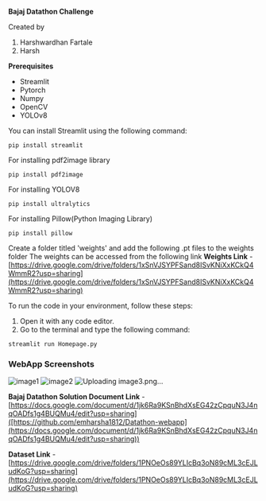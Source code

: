 **Bajaj Datathon Challenge**

Created by  
1. Harshwardhan Fartale
2. Harsh

**Prerequisites**
- Streamlit
- Pytorch
- Numpy
- OpenCV
- YOLOv8

You can install Streamlit using the following command:
```shell
pip install streamlit
```

For installing pdf2image library
```shell
pip install pdf2image
```

For installing YOLOV8
```shell
pip install ultralytics
```

For installing Pillow(Python Imaging Library)
```shell
pip install pillow
```

Create a folder titled 'weights' and add the following .pt files to the weights folder
The weights can be accessed from the following link
**Weights Link** - [https://drive.google.com/drive/folders/1xSnVJSYPFSand8ISvKNiXxKCkQ4WmmR2?usp=sharing](https://drive.google.com/drive/folders/1xSnVJSYPFSand8ISvKNiXxKCkQ4WmmR2?usp=sharing)

To run the code in your environment, follow these steps:
1. Open it with any code editor.
2. Go to the terminal and type the following command:
```shell
streamlit run Homepage.py
```
### WebApp Screenshots

![image1](https://github.com/HARSH-nith/Datathon-webapp/assets/75531664/315a0c1d-83d6-4f18-a9a8-b88ac54d5bde)
![image2](https://github.com/HARSH-nith/Datathon-webapp/assets/75531664/07e3b7a6-f488-402c-a094-78fbe91f1f71)
![Uploading image3.png…]()

**Bajaj Datathon Solution Document Link** - [https://docs.google.com/document/d/1jk6Ra9KSnBhdXsEG42zCpquN3J4nqOADfs1g4BUQMu4/edit?usp=sharing]([https://github.com/emharsha1812/Datathon-webapp](https://docs.google.com/document/d/1jk6Ra9KSnBhdXsEG42zCpquN3J4nqOADfs1g4BUQMu4/edit?usp=sharing))

**Dataset Link** - [https://drive.google.com/drive/folders/1PNOeOs89YLIcBq3oN89cML3cEJLudKoG?usp=sharing](https://drive.google.com/drive/folders/1PNOeOs89YLIcBq3oN89cML3cEJLudKoG?usp=sharing)

